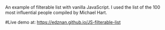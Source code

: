 An example of filterable list with vanilla JavaScript. I used the list of the 100 most influential people compiled by Michael Hart. 

#Live demo at:
https://edznan.github.io/JS-filterable-list

